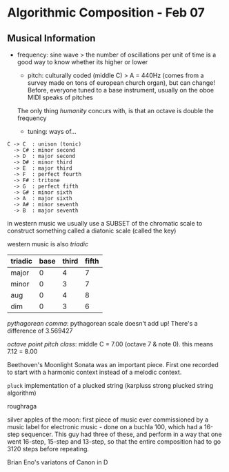 # Algorithmic Composition - Feb 07

## Musical Information

- frequency: sine wave > the number of oscillations per unit of time is a good way to know whether its higher or lower
	- pitch: culturally coded (middle C) > A = 440Hz (comes from a survey made on tons of european church organ), but can change!
	Before, everyone tuned to a base instrument, usually on the oboe
	MIDI speaks of pitches

	The only thing *humanity* concurs with, is that an octave is double the frequency

	- tuning: ways of...
```
C -> C  : unison (tonic)
  -> C# : minor second
  -> D  : major second
  -> D# : minor third
  -> E  : major third
  -> F  : perfect fourth
  -> F# : tritone
  -> G  : perfect fifth
  -> G# : minor sixth
  -> A  : major sixth
  -> A# : minor seventh
  -> B  : major seventh
```

in western music we usually use a SUBSET of the chromatic scale to construct something called a diatonic scale (called the key)

western music is also *triadic*

triadic | base | third | fifth
--------|------|-------|------
major   | 0    | 4     | 7
minor   | 0    | 3     | 7
aug     | 0    | 4     | 8
dim     | 0    | 3     | 6

*pythagorean comma*: pythagorean scale doesn't add up! There's a difference of 3.569427

*octave point pitch class*: middle C = 7.00 (octave 7 & note 0).
this means 7.12 = 8.00


Beethoven's Moonlight Sonata was an important piece. First one recorded to start with a harmonic context instead of a melodic context.



`pluck` implementation of a plucked string (karpluss strong plucked string algorithm)

roughraga

silver apples of the moon: first piece of music ever commissioned by a music label for electronic music - done on a buchla 100, which had a 16-step sequencer. This guy had three of these, and perform in a way that one went 16-step, 15-step and 13-step, so that the entire composition had to go 3120 steps before repeating.

Brian Eno's variatons of Canon in D
